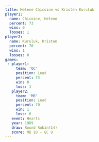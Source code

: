 ```yaml
---
title: Helene Chicoine vs Kristen Kuruluk
player1:                
  name: Chicoine, Helene
  percent: 73           
  wins: 0               
  losses: 1             
player2:                
  name: Kuruluk, Kristen
  percent: 70           
  wins: 1               
  losses: 0             
games:
 - player1:        
     team: 'QC'    
     position: Lead
     percent: 73   
     win: 0        
     loss: 1       
   player2:        
     team: 'MB'    
     position: Lead
     percent: 70   
     win: 1        
     loss: 0       
   event: Hearts        
   year: 1989           
   draw: Round Robin(14)
   score: MB 10 - QC 8  
---
```

